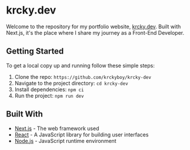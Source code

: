 # krcky.dev

Welcome to the repository for my portfolio website, [krcky.dev](https://krcky.dev/). Built with Next.js, it's the place where I share my journey as a Front-End Developer.

## Getting Started

To get a local copy up and running follow these simple steps:

1. Clone the repo: `https://github.com/krckyboy/krcky-dev`
2. Navigate to the project directory: `cd krcky-dev`
3. Install dependencies: `npm ci`
4. Run the project: `npm run dev`

## Built With

* [Next.js](https://nextjs.org/) - The web framework used
* [React](https://reactjs.org/) - A JavaScript library for building user interfaces
* [Node.js](https://nodejs.org/) - JavaScript runtime environment
